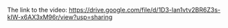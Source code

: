 The link to the video: https://drive.google.com/file/d/1D3-lan1vtv2BR6Z3s-kIW-x6AX3xM96r/view?usp=sharing
